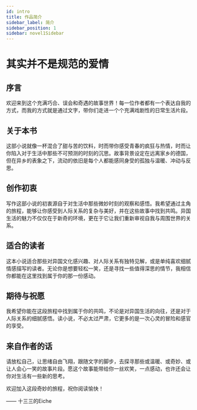 ```yaml
---
id: intro
title: 作品简介
sidebar_label: 简介
sidebar_position: 1
sidebar: novel1Sidebar
---
```


# 其实并不是规范的爱情


## 序言

欢迎来到这个充满巧合、误会和奇遇的故事世界！每一位作者都有一个表达自我的方式，而我的方式就是通过文字，带你们走进一个个充满戏剧性的日常生活片段。

## 关于本书

这部小说就像一杯混合了甜与苦的饮料，时而带你感受青春的疯狂与热情，时而让你陷入对于生活中那些不可预测的时刻的沉思。故事背景设定在远离家乡的德国，但在异乡的表象之下，流动的依旧是每个人都能感同身受的孤独与温暖、冲动与反思。

## 创作初衷

写作这部小说的初衷源自于对生活中那些微妙时刻的观察和感悟。我希望通过主角的旅程，能够让你感受到人际关系的复杂与美好，并在这些故事中找到共鸣。异国生活的魅力不仅仅在于新奇的环境，更在于它让我们重新审视自我与周围世界的关系。

## 适合的读者

这本小说适合那些对异国文化感兴趣、对人际关系有独特见解，或是单纯喜欢细腻情感描写的读者。无论你是想要轻松一笑，还是寻找一些值得深思的情节，我相信你都能在这里找到属于你的那一份感动。

## 期待与祝愿

我希望你能在这段旅程中找到属于你的共鸣，不论是对异国生活的向往，还是对于人际关系的细腻感悟。读小说，不必太过严肃，它更多的是一次心灵的冒险和感官的享受。

## 来自作者的话

请放松自己，让思绪自由飞翔，跟随文字的脚步，去探寻那些或温暖、或奇妙、或让人会心一笑的故事片段。愿这个故事能带给你一丝欢笑，一点感动，也许还会让你对生活有一些新的思考。

欢迎加入这段奇妙的旅程，祝你阅读愉快！

—— 十三三的Eiche

